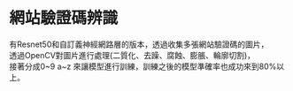 # 網站驗證碼辨識
有Resnet50和自訂義神經網路層的版本，透過收集多張網站驗證碼的圖片，<br>
透過OpenCV對圖片進行處理(二質化、去躁、腐蝕、膨脹、輪廓切割)，<br>
接著分成0~9 a~z 來讓模型進行訓練，訓練之後的模型準確率也成功來到80%以上。
